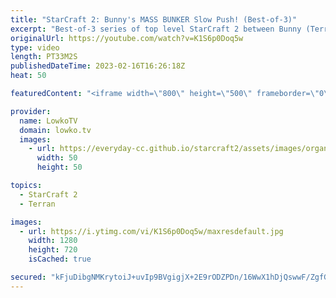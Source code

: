 ```yaml
---
title: "StarCraft 2: Bunny's MASS BUNKER Slow Push! (Best-of-3)"
excerpt: "Best-of-3 series of top level StarCraft 2 between Bunny (Terran) and Classic (Protoss). In this series Bunny decides to play hyper aggressively against one of the best defensive Protoss players in the world.  Support my work: https://patreon.com/lowkotv Lowko Merch: https://lowko.shop  My YouTube channels:"
originalUrl: https://youtube.com/watch?v=K1S6p0Doq5w
type: video
length: PT33M2S
publishedDateTime: 2023-02-16T16:26:18Z
heat: 50

featuredContent: "<iframe width=\"800\" height=\"500\" frameborder=\"0\" src=\"https://www.youtube.com/embed/K1S6p0Doq5w\" allow=\"accelerometer; autoplay; encrypted-media; gyroscope; picture-in-picture\" allowfullscreen></iframe>"

provider:
  name: LowkoTV
  domain: lowko.tv
  images:
    - url: https://everyday-cc.github.io/starcraft2/assets/images/organizations/lowko.tv-50x50.jpg
      width: 50
      height: 50

topics:
  - StarCraft 2
  - Terran

images:
  - url: https://i.ytimg.com/vi/K1S6p0Doq5w/maxresdefault.jpg
    width: 1280
    height: 720
    isCached: true

secured: "kFjuDibgNMKrytoiJ+uvIp9BVgigjX+2E9rODZPDn/16WwX1hDjQswwF/ZgfGVIy7bqVo1wvvRYVLIfjPxPbMNOH2dHvyO3iRPnXdOSzOX/JoD6GTRq2xjFe1t7TD1cN80HjkDnFmR1uSlGlqVDPE5RyzD3wFXNhhq3dMZtivjU1DSiNCpzAzfyflzkylMK37Pbx7r6CW4BGnJIo/OCublDZf1H8HwQ0NME4SrbvSrwFU1pdiBZhVLZw4XovT3vTu5NYXdXs22+OwFou/suCxNJs+5h2rkTlIIlDa2cLrMNfgsF2y0dQkxk4p0aHd3biLFsXGShIYkCbWYFY9t0ix/ZnRCKoAB2QPPq9I4CZI8SkxbTBmpNJ0Wen5wAKaJwFJoJsnbDe/8Q0EJ2lMfzw8GPbcDjWM7gQ9tT/icrbndA++9loGZORwWN8IvCo8C3M;tw0cSnPNMXA2Fr3lsQ3ccw=="
---
```


